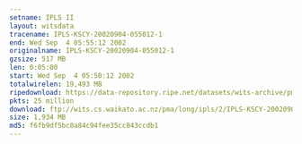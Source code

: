 ```yaml
---
setname: IPLS II
layout: witsdata
tracename: IPLS-KSCY-20020904-055012-1
end: Wed Sep  4 05:55:12 2002
originalname: IPLS-KSCY-20020904-055012-1
gzsize: 517 MB
len: 0:05:00
start: Wed Sep  4 05:50:12 2002
totalwirelen: 19,493 MB
ripedownload: https://data-repository.ripe.net/datasets/wits-archive/pma/long/ipls/2/IPLS-KSCY-20020904-055012-1.gz
pkts: 25 million
download: ftp://wits.cs.waikato.ac.nz/pma/long/ipls/2/IPLS-KSCY-20020904-055012-1.gz
size: 1,934 MB
md5: f6fb9df5bc8a84c94fee35cc843ccdb1
---
```

